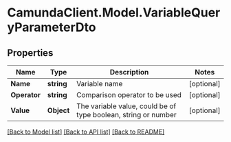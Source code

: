 # CamundaClient.Model.VariableQueryParameterDto
## Properties

Name | Type | Description | Notes
------------ | ------------- | ------------- | -------------
**Name** | **string** | Variable name | [optional] 
**Operator** | **string** | Comparison operator to be used | [optional] 
**Value** | **Object** | The variable value, could be of type boolean, string or number | [optional] 

[[Back to Model list]](../README.md#documentation-for-models) [[Back to API list]](../README.md#documentation-for-api-endpoints) [[Back to README]](../README.md)


